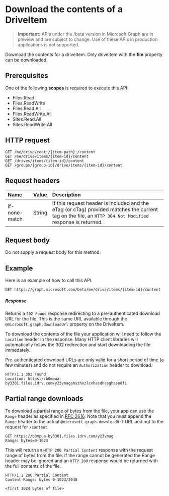 # Download the contents of a DriveItem

> **Important:** APIs under the /beta version in Microsoft Graph are in preview and are subject to change. Use of these APIs in production applications is not supported.

Download the contents for a driveItem.
Only driveItem with the **file** property can be downloaded.

## Prerequisites
One of the following **scopes** is required to execute this API:

* Files.Read
* Files.ReadWrite
* Files.Read.All
* Files.ReadWrite.All
* Sites.Read.All
* Sites.ReadWrite.All

## HTTP request

<!-- { "blockType": "ignored" } -->
```http
GET /me/drive/root:/{item-path}:/content
GET /me/drive/items/{item-id}/content
GET /drives/items/{item-id}/content
GET /groups/{group-id}/drive/items/{item-id}/content
```

## Request headers

| Name          | Value  | Description                                                                                                                                              |
|:--------------|:-------|:---------------------------------------------------------------------------------------------------------------------------------------------------------|
| if-none-match | String | If this request header is included and the eTag (or cTag) provided matches the current tag on the file, an `HTTP 304 Not Modified` response is returned. |

## Request body
Do not supply a request body for this method.

## Example
Here is an example of how to call this API.


<!-- { "blockType": "request", "name": "driveitem-download-contents" } -->
```http
GET https://graph.microsoft.com/beta/me/drive/items/{item-id}/content
```

##### Response
Returns a `302 Found` response redirecting to a pre-authenticated download URL for the file.
This is the same URL available through the `@microsoft.graph.downloadUrl` property on the DriveItem.

To download the contents of the file your application will need to follow the `Location` header in the response.
Many HTTP client libraries will automatically follow the 302 redirection and start downloading the file immedately.

Pre-authenticated download URLs are only valid for a short period of time (a few minutes) and do not require an `Authorization` header to download.

<!-- { "blockType": "response", "@odata.type": "stream" } -->
```http
HTTP/1.1 302 Found
Location: https://b0mpua-by3301.files.1drv.com/y23vmagahszhxzlcvhasdhasghasodfi
```

## Partial range downloads

To download a partial range of bytes from the file, your app can use the `Range` header as specified in [RFC 2616](https://www.ietf.org/rfc/rfc2616.txt). 
Note that you must append the `Range` header to the actual `@microsoft.graph.downloadUrl` URL and not to the request for `/content`.

<!-- { "blockType": "request", "name": "driveitem-get-partial-content" } -->
```http
GET https://b0mpua-by3301.files.1drv.com/y23vmag
Range: bytes=0-1023
```

This will return an `HTTP 206 Partial Content` response with the request range of bytes from the file.
If the range cannot be generated the Range header may be ignored and an `HTTP 200` response would be returned with the full contents of the file.

<!-- { "blockType": "response", "@odata.type": "stream" } -->
```http
HTTP/1.1 206 Partial Content
Content-Range: bytes 0-1023/2048

<first 1024 bytes of file>
```

<!-- uuid: 8fcb5dbc-d5aa-4681-8e31-b001d5168d79
2015-10-25 14:57:30 UTC -->
<!-- {
  "type": "#page.annotation",
  "description": "Download item",
  "keywords": "",
  "section": "documentation",
  "tocPath": "OneDrive/Item/Download file"
}-->
